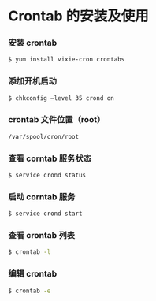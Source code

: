 # Crontab 的安装及使用

### 安装 crontab
```bash
$ yum install vixie-cron crontabs
```
### 添加开机启动
```bash
$ chkconfig –level 35 crond on
```
### crontab 文件位置（root）
```bash
/var/spool/cron/root
```
### 查看 corntab 服务状态
```bash
$ service crond status
```
### 启动 corntab 服务
```bash
$ service crond start
```
### 查看 crontab 列表
```bash
$ crontab -l
```
### 编辑 crontab
```bash
$ crontab -e
```
